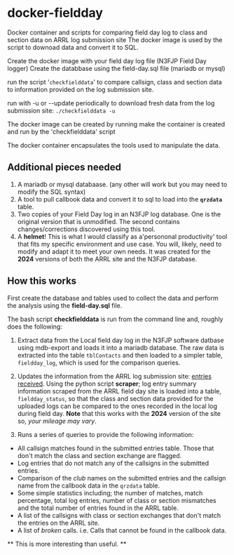 # docker-fieldday
Docker container and scripts for comparing field day log to class and section data on ARRL log submission site
The docker image is used by the script to downoad data and convert it to SQL.

Create the docker image with your field day log file (N3FJP Field Day logger)
Create the databbase using the field-day.sql file (mariadb or mysql)


run the script '`checkfielddata`' to compare callsign, class and section data to information provided
on the log submission site.

run with -u or --update periodically to download fresh data from the log submission site:
	`./checkfielddata -u`

The docker image can be created by running make
the container is created and run by the 'checkfielddata' script

The docker container encapsulates the tools used to manipulate the data.

## Additional pieces needed
1. A mariadb or mysql databaase. (any other will work but you may need to modify the SQL syntax)
2. A tool to pull callbook data and convert it to sql to load into the **`qrzdata`** table.
3. Two copies of your Field Day log in an N3FJP log database. One is the original version that is
   unmodified. The second contains changes/corrections discovered using this tool.
4. A **helmet**! This is what I would classify as a'persononal productivity' tool that fits my
   specific environment and use case. You will, likely, need to modify and adapt it to meet your
   own needs. It was created for the **2024** versions of both the ARRL site and the N3FJP database. 

## How this works
First create the database and tables used to collect the data and perform the analysis using the **field-day.sql** file.

The bash script **checkfielddata** is run from the command line and, roughly does the following:

1. Extract data from the Local field day log in the N3FJP software datbase using mdb-export
 and loads it into a mariadb database.
 The raw data is extracted into the table `tblContacts` and then loaded
 to a simpler table, `fieldday_log`, which is used for the comparison queries.

2. Updates the information from the ARRL log submission site:
  [entries received](https://field-day.arrl.org/fdentriesrcvd.php).
  Using the python script **scraper**; log entry summary information scraped from the ARRL field day site
  is loaded into a table, `fieldday_status`, so that the class and section data provided
  for the uploaded logs can be compared to the ones recorded in the
  local log during field day. **Note** that this works with the **2024** version of the site so, *your mileage may vary*.
 
3. Runs a series of queries to provide the following information:
- All callsign matches found in the submitted entries table. 
   Those that don't match the class and section exchange are flagged. 
- Log entries that do not match any of the callsigns in the submitted entries.
- Comparison of the *club* names on the submitted entries and the callsign name from the callbook data in the `qrzdata` table.
- Some simple statistics including; the number of matches, match percentage, total log entries, number of class or section mismatches and the total number of entries found in the ARRL table.
- A list of the callsigns with class or section exchanges that don't match the entries on the ARRL site.
- A list of *broken* calls. i.e. Calls that cannot be found in the callbook data.

 

** This is more interesting than useful. **
